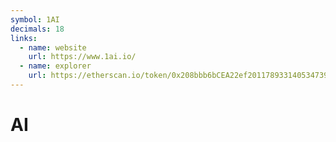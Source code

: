 ```yaml
---
symbol: 1AI
decimals: 18
links:
  - name: website
    url: https://www.1ai.io/
  - name: explorer
    url: https://etherscan.io/token/0x208bbb6bCEA22ef2011789331405347394EbAa51
---
```


# AI
